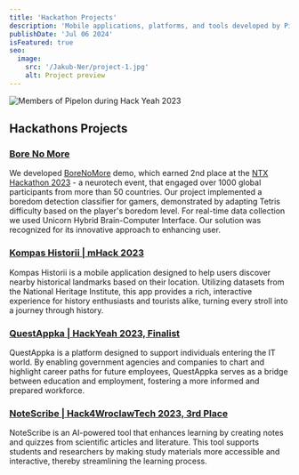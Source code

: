 ```yaml
---
title: 'Hackathon Projects'
description: 'Mobile applications, platforms, and tools developed by Pipelon during hackathons.'
publishDate: 'Jul 06 2024'
isFeatured: true
seo:
  image:
    src: '/Jakub-Ner/project-1.jpg'
    alt: Project preview
---
```


![Members of Pipelon during Hack Yeah 2023](/Jakub-Ner/hackYeah2023-pipelon-members.jpeg)

## Hackathons Projects

### [Bore No More](https://github.com/PipelonDevs/ntx_hack_2023)

We developed [BoreNoMore](/Jakub-Ner/pipelon/bore-no-more) demo, which earned 2nd place at
the [NTX Hackathon 2023](https://medium.com/neurotechx/the-second-global-annual-ntx-hackathon-2023-c23a68aef1a4) - a neurotech event, that
engaged over 1000 global participants from more than 50 countries. Our project implemented a boredom detection
classifier for gamers, demonstrated by adapting Tetris difficulty based on the player's boredom level. For real-time
data collection we used Unicorn Hybrid Brain-Computer Interface. Our solution was recognized for its innovative approach
to enhancing user.

### [Kompas Historii | mHack 2023](https://www.canva.com/design/DAFxbKw0X7s/GAJpazrzn5dbjxMnkQ9EJQ/edit?utm_content=DAFxbKw0X7s&utm_campaign=designshare&utm_medium=link2&utm_source=sharebutton)

Kompas Historii is a mobile application designed to help users discover nearby historical landmarks based on their
location. Utilizing datasets from the National Heritage Institute, this app provides a rich, interactive experience for
history enthusiasts and tourists alike, turning every stroll into a journey through history.

### [QuestAppka | HackYeah 2023, Finalist](https://github.com/PipelonDevs/QuestApp)

QuestAppka is a platform designed to support individuals entering the IT world. By enabling government agencies and
companies to chart and highlight career paths for future employees, QuestAppka serves as a bridge between education and
employment, fostering a more informed and prepared workforce.

### [NoteScribe | Hack4WroclawTech 2023, 3rd Place](https://github.com/Jakub-Ner/NoteScribe)

NoteScribe is an AI-powered tool that enhances learning by creating notes and quizzes from scientific articles and
literature. This tool supports students and researchers by making study materials more accessible and interactive,
thereby streamlining the learning process.
